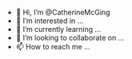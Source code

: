 - 👋 Hi, I’m @CatherineMcGing
- 👀 I’m interested in ...
- 🌱 I’m currently learning ...
- 💞️ I’m looking to collaborate on ...
- 📫 How to reach me ...

<!---
CatherineMcGing/CatherineMcGing is a ✨ special ✨ repository because its `README.md` (this file) appears on your GitHub profile.
You can click the Preview link to take a look at your changes.
--->
